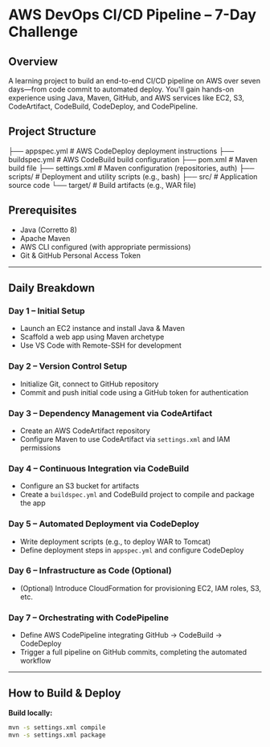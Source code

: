 # AWS DevOps CI/CD Pipeline – 7-Day Challenge

## Overview
A learning project to build an end-to-end CI/CD pipeline on AWS over seven days—from code commit to automated deploy. You'll gain hands-on experience using Java, Maven, GitHub, and AWS services like EC2, S3, CodeArtifact, CodeBuild, CodeDeploy, and CodePipeline.

## Project Structure

├── appspec.yml # AWS CodeDeploy deployment instructions
├── buildspec.yml # AWS CodeBuild build configuration
├── pom.xml # Maven build file
├── settings.xml # Maven configuration (repositories, auth)
├── scripts/ # Deployment and utility scripts (e.g., bash)
├── src/ # Application source code
└── target/ # Build artifacts (e.g., WAR file)


## Prerequisites
- Java (Corretto 8)
- Apache Maven
- AWS CLI configured (with appropriate permissions)
- Git & GitHub Personal Access Token

---

## Daily Breakdown

### Day 1 – **Initial Setup**
- Launch an EC2 instance and install Java & Maven
- Scaffold a web app using Maven archetype
- Use VS Code with Remote-SSH for development

### Day 2 – **Version Control Setup**
- Initialize Git, connect to GitHub repository
- Commit and push initial code using a GitHub token for authentication

### Day 3 – **Dependency Management via CodeArtifact**
- Create an AWS CodeArtifact repository
- Configure Maven to use CodeArtifact via `settings.xml` and IAM permissions

### Day 4 – **Continuous Integration via CodeBuild**
- Configure an S3 bucket for artifacts
- Create a `buildspec.yml` and CodeBuild project to compile and package the app

### Day 5 – **Automated Deployment via CodeDeploy**
- Write deployment scripts (e.g., to deploy WAR to Tomcat)
- Define deployment steps in `appspec.yml` and configure CodeDeploy

### Day 6 – **Infrastructure as Code (Optional)**
- (Optional) Introduce CloudFormation for provisioning EC2, IAM roles, S3, etc.

### Day 7 – **Orchestrating with CodePipeline**
- Define AWS CodePipeline integrating GitHub → CodeBuild → CodeDeploy
- Trigger a full pipeline on GitHub commits, completing the automated workflow

---

## How to Build & Deploy

**Build locally:**
```bash
mvn -s settings.xml compile
mvn -s settings.xml package

